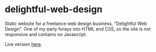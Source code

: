 # delightful-web-design

Static website for a freelance web design business, "Delightful Web Design".  One of my early forays into HTML and CSS, so the site is not responsive and contains no Javascript.

Live version [here](https://krzwier.github.io/delightful-web-design/).
